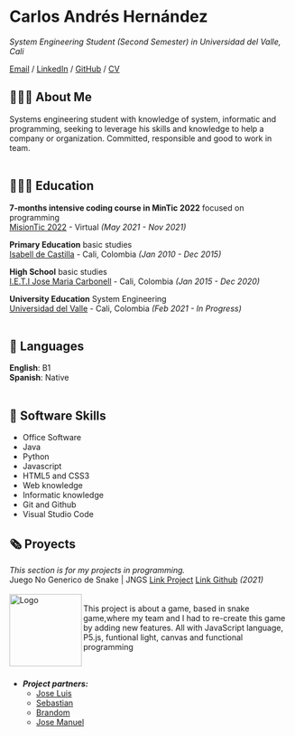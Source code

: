 # Carlos Andrés Hernández

_System Engineering Student  (Second Semester) in Universidad del Valle, Cali_ <br>

[Email](mailto:carlosheragu2003@gmail.com.com)  / [LinkedIn](www.linkedin.com/in/CarlosHerAgu) / [GitHub](https://github.com/Carlosher007) / [CV](https://github.com/Carlosher007/Carlosher007/blob/gh-pages/CV%20English.pdf)

## 👩🏼‍💻 About Me
Systems engineering student with knowledge of system, informatic and programming, seeking to leverage his skills and knowledge to help a company or organization. Committed, responsible and good to work in team.
<br><br>

## 👩🏼‍🎓 Education

**7-months intensive coding course in MinTic 2022** focused on programming<br>
[MisionTic 2022](https://www.misiontic2022.gov.co/portal/) - Virtual _(May 2021 - Nov 2021)_ <br>

**Primary Education** basic studies<br>
[Isabell de Castilla](https://carbonellcali.com/isabel.php) - Cali, Colombia _(Jan 2010 - Dec 2015)_ <br>

**High School** basic studies<br>
[I.E.T.I Jose Maria Carbonell](https://carbonellcali.com/) - Cali, Colombia _(Jan 2015 - Dec 2020)_ <br>

**University Education** System Engineering<br>
[Universidad del Valle](https://www.univalle.edu.co/) - Cali, Colombia _(Feb 2021 - In Progress)_ 
<br><br>

## 💬 Languages

**English**: B1 <br>
**Spanish**: Native
<br><br>


## 📌 Software Skills

  - Office Software
  - Java
  - Python
  - Javascript
  - HTML5 and CSS3 
  - Web knowledge
  - Informatic knowledge
  - Git and Github
  - Visual Studio Code

## 🗞 Proyects

_This section is for my projects in programming._
<br>
Juego No Generico de Snake | JNGS  [Link Project](https://jngds-1.josemanuelp2005.repl.co/) [Link Github](https://github.com/Br4z/JNGDS)  _(2021)_ <br> <br>
<img align="left" alt="Logo" src="https://i.imgur.com/q4hmT9B.png" height="128"><br>
This project is about a game, based in snake game,where my team and I had to re-create this game by adding new features. All with JavaScript language, P5.js, funtional light, canvas and functional programming
<br><br><br>
- **_Project partners:_**
  - [Jose Luis](https://github.com/TheCryss)
  - [Sebastian](https://github.com/Seb0927)
  - [Brandom](https://github.com/Br4z)
  - [Jose Manuel](https://github.com/JoseManuel2005)
<br><br>

